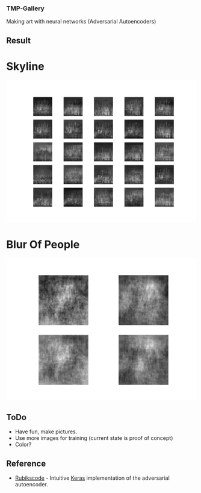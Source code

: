 ### TMP-Gallery
Making art with neural networks (Adversarial Autoencoders)

## Result
# Skyline
![Skylines](https://github.com/guy477/TMP-Gallery/blob/master/generated-aae/105.png)
# Blur Of People
![BlurOfPeople](https://github.com/guy477/TMP-Gallery/blob/master/generated-aae/9900.png)


## ToDo
* Have fun, make pictures. 
* Use more images for training (current state is proof of concept)
* Color?

## Reference

* [Rubikscode](https://rubikscode.net/2019/01/21/generating-images-using-adversarial-autoencoders-and-python/) - Intuitive [Keras](https://keras.io) implementation of the adversarial autoencoder.
